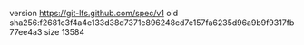 version https://git-lfs.github.com/spec/v1
oid sha256:f2681c3f4a4e133d38d7371e896248cd7e157fa6235d96a9b9f9317fb77ee4a3
size 13584
